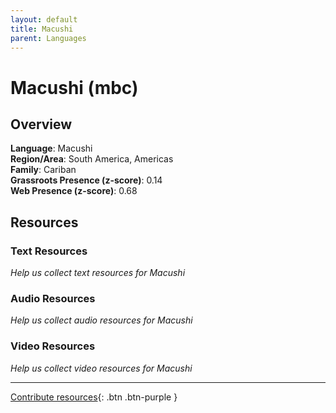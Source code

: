 ```yaml
---
layout: default
title: Macushi
parent: Languages
---
```


# Macushi (mbc)

## Overview

**Language**: Macushi  
**Region/Area**: South America, Americas  
**Family**: Cariban  
**Grassroots Presence (z-score)**: 0.14  
**Web Presence (z-score)**: 0.68  

## Resources

### Text Resources
*Help us collect text resources for Macushi*

### Audio Resources
*Help us collect audio resources for Macushi*

### Video Resources
*Help us collect video resources for Macushi*

---

[Contribute resources](https://forms.office.com/e/1SfLJx3u1r){: .btn .btn-purple }
